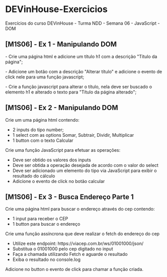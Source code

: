 # DEVinHouse-Exercicios
 Exercícios do curso DEVinHouse - Turma NDD - Semana 06 - JavaScript - DOM

<h2>[M1S06] - Ex 1 - Manipulando DOM</h2>
<p>- Crie uma página html e adicione um título h1 com a descrição "Título da página";</p>
<p>- Adicione um botão com a descrição "Alterar título" e adicione o evento de click nele para uma função javascript;</p>
<p>- Crie a função javascript para alterar o título, nela deve ser buscado o elemento h1 e alterado o texto para "Título da página alterado";</p>

<h2>[M1S06] - Ex 2 - Manipulando DOM</h2>
<p>Crie um uma página html contendo:</p>
<ul>
    <li>2 inputs do tipo number;</li>
    <li>1 select com as options Somar, Subtrair, Dividir, Multiplicar</li>
    <li>1 button com o texto Calcular</li>
</ul>
<p>Crie uma função JavaScript para efetuar as operações:</p>
<ul>
    <li>Deve ser obtido os valores dos inputs</li>
    <li>Deve ser obtida a operação desejada de acordo com o valor do select</li>
    <li>Deve ser adicionado um elemento do tipo via JavaScript para exibir o resultado do cálculo</li>
    <li>Adicione o evento de click no botão calcular</li>
</ul>

<h2>[M1S06] - Ex 3 - Busca Endereço Parte 1</h2>
<p>Crie uma página html para buscar o endereço através do cep contendo:</p>
<ul>
    <li>1 input para receber o CEP</li>
    <li>1 button para buscar o endereço</li>
</ul>
<p>Crie uma função assíncrona que deve realizar o fetch do endereço do cep</p>
<ul>
    <li>Utilize este endpoint: https://viacep.com.br/ws/01001000/json/</li>
    <li>Substitua o 01001000 pelo cep digitado no input</li>
    <li>Faça a chamada utilizando Fetch e aguarde o resultado</li>
    <li>Exiba o resultado no console.log</li>
</ul>
<p>Adicione no button o evento de click para chamar a função criada.</p>





